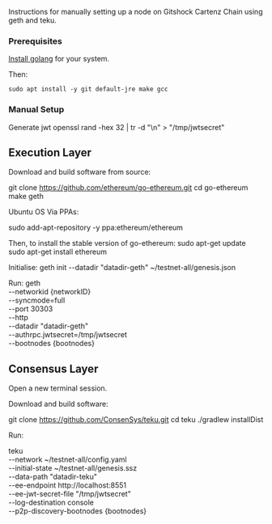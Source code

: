Instructions for manually setting up a node on Gitshock Cartenz Chain using geth and teku.

### Prerequisites

[Install golang](https://go.dev/doc/install) for your system.

Then:
```
sudo apt install -y git default-jre make gcc
```

### Manual Setup


Generate jwt
openssl rand -hex 32 | tr -d "\n" > "/tmp/jwtsecret"


## Execution Layer
Download and build software from source:

git clone https://github.com/ethereum/go-ethereum.git
cd go-ethereum
make geth


Ubuntu OS Via PPAs: 

sudo add-apt-repository -y ppa:ethereum/ethereum

Then, to install the stable version of go-ethereum:
sudo apt-get update
sudo apt-get install ethereum


Initialise:
geth init --datadir "datadir-geth" ~/testnet-all/genesis.json

Run:
geth \
     --networkid {networkID} \
     --syncmode=full \
     --port 30303 \
     --http \
     --datadir "datadir-geth" \
     --authrpc.jwtsecret=/tmp/jwtsecret \
     --bootnodes {bootnodes}
     
     
## Consensus Layer
Open a new terminal session.

Download and build software:

git clone https://github.com/ConsenSys/teku.git
cd teku
./gradlew installDist

Run:

teku \
    --network ~/testnet-all/config.yaml \
    --initial-state ~/testnet-all/genesis.ssz \
    --data-path "datadir-teku" \
    --ee-endpoint http://localhost:8551 \
    --ee-jwt-secret-file "/tmp/jwtsecret" \
    --log-destination console \
    --p2p-discovery-bootnodes {bootnodes}